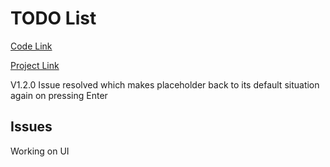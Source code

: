 # TODO List

[Code Link](https://codequotient.com/project/getProject?uniqueId=3p34g896sokht51mfv&userId=5efd4e6d9e055d7987c7c13d)

[Project Link](https://s12-3p34g896sokht51mfi-3p34g896sokht51mfv.web.codequotient.com)


V1.2.0 Issue resolved which makes placeholder back to its default situation again on pressing Enter


## Issues

Working on UI


